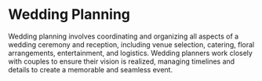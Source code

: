 # Wedding Planning

Wedding planning involves coordinating and organizing all aspects of a wedding ceremony and reception, including venue selection, catering, floral arrangements, entertainment, and logistics. Wedding planners work closely with couples to ensure their vision is realized, managing timelines and details to create a memorable and seamless event.
